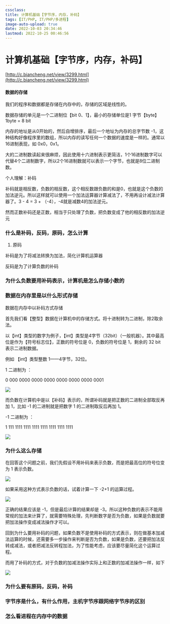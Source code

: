 ```yaml
---
cssclass:
title: 计算机基础【字节序，内存，补码】
tags: [IT/PHP, IT/PHP/多进程]
image-auto-upload: true
date: 2022-10-03 20:34:46
lastmod: 2022-10-25 00:46:56
---
```

# 计算机基础【字节序，内存，补码】
[http://c.biancheng.net/view/3299.html](http://c.biancheng.net/view/3299.html)

#### 数据的存储

我们的程序和数据都是存储在内存中的，存储的区域是线性的。

数据存储的单元是一个二进制位【bit 0、1】，最小的存储单位是1 字节【byte】 1byte = 8 bit

内存的地址是从0开始的，然后自增排序，最后一个地址为内存的总字节数 -1，这种结构好像程序里的数组，所以内存的读写任何一个数据的速度是一样的。通常以16进制表现，如 0x0，0x1。

大的二进制数读起来很麻烦，因此使用十六进制表示更简洁，1个16进制数字可以代替4个二进制数字，所以2个16进制数就可以表示一个字节，也就是8位二进制数。

个人理解：补码

补码就是相反数，负数的相反数，这个相反数跟负数的和是0，也就是这个负数的加法逆元。所以这样就可以使用一个加法运算器计算减法了，不用再设计减法计算器了。3 - 4 = 3 + （-4），-4就是减数4的加法逆元。

然而正数补码还是正数，相当于只处理了负数，把负数变成了他的相反数的加法逆元

### 什么是补码，反码，原码，怎么计算

1.  原码

补码是为了将减法转换为加法，简化计算机运算器

反码是为了计算负数的补码

### 为什么负数要用补码表示，计算机是怎么存储小数的

### 数据在内存里是以什么形式存储

数据在内存中以补码方式存储

首先我们看【整型】数据在计算机中的存储方式。将十进制转为二进制，除2取余法。

以【int】类型的数字为例子，【int】类型是4字节（32bit）（一般机器）。其中最高位是作为【符号标志位】，正数的符号位是 0，负数的符号位是 1，剩余的 32 bit 表示二进制数据。

例如 【int】类型整数 1——4字节，32位。

1 二进制为 ：

0 000 0000 0000 0000 0000 0000 0000 0001

![](https://secure2.wostatic.cn/static/n76yaFerpksHaFB55yvhkk/image.png)

而负数在计算机中是以【补码】表示的，所谓补码就是把正数的二进制全部取反再加 1，比如 -1 的二进制就是把数字 1 的二进制取反后再加 1。

-1 二进制为 ：

1 111 1111 1111 1111 1111 1111 1111 1111

![](https://secure2.wostatic.cn/static/pwHBMr37m1T6KbMfx2M8sp/image.png)

### 为什么这么存储

在回答这个问题之前，我们先假设不用补码来表示负数，而是把最高位的符号位变为 1 表示负数。

![](https://secure2.wostatic.cn/static/kUKvWFYh3mfUczGH5VmFrU/image.png)

如果采用这种方式表示负数的话，试着计算一下 -2+1 的运算过程。

![](https://secure2.wostatic.cn/static/29SFfA24UWyLF97wg9GCcZ/image.png)

正确的结果应该是 -1，但是最后计算的结果却是 -3。所以这种负数的表示不能用常规的加法来计算了，就需要特殊处理，先判断数字是否为负数，如果是负数就要把加法操作变成减法操作才可以。

回到为什么要用补码的问题，如果负数不是使用补码的方式表示，则在做基本加减法运算的时候，还需要多一步操作来判断是否为负数，如果是负数，还要把加法反转成减法，或者把减法反转程加法，为了性能考虑，应该要尽量简化这个运算过程。

而用了补码的方式，对于负数的加减法操作实际上和正数的加减法操作一样，如下

![](https://secure2.wostatic.cn/static/k7X7wSy2ZcbHccc7GwqRXA/image.png)

### 为什么要有原码，反码，补码

### 字节序是什么，有什么作用，主机字节序跟网络字节序的区别

### 怎么看进程在内存中的数据